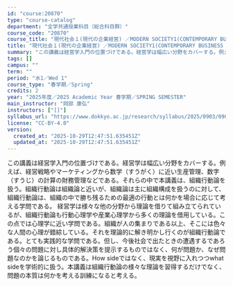 ```yaml
---
id: "course:20870"
type: "course-catalog"
department: "全学共通授業科目（総合科目群）"
course_code: "20870"
course_title: "現代社会１(現代の企業経営) ／MODERN SOCIETY1(CONTEMPORARY BUSINESS MANAGEMENT)"
title: "現代社会１(現代の企業経営) ／MODERN SOCIETY1(CONTEMPORARY BUSINESS MANAGEMENT)"
summary: "この講義は経営学入門の位置づけである。経営学は幅広い分野をカバーする。例えば、経営戦略やマーケティングから数学（すうがく）に近い生産管理、数字（すうじ）の計算の財務管理などである。それらの中で本講義は、組織行動論を扱う。組織行動論は組織論と…"
tags: []
campus: ""
term: ""
period: "水1／Wed 1"
course_type: "春学期／Spring"
credits: 2
year: "2025年度／2025 Academic Year 春学期／SPRING SEMESTER"
main_instructor: "岡部 康弘"
instructors: ["[]"]
syllabus_url: "https://www.dokkyo.ac.jp/research/syllabus/2025/0903/0903_20870_ja_JP.html"
license: "CC-BY-4.0"
version:
  created_at: "2025-10-29T12:47:51.635451Z"
  updated_at: "2025-10-29T12:47:51.635451Z"
---
```

この講義は経営学入門の位置づけである。経営学は幅広い分野をカバーする。例えば、経営戦略やマーケティングから数学（すうがく）に近い生産管理、数字（すうじ）の計算の財務管理などである。それらの中で本講義は、組織行動論を扱う。組織行動論は組織論と近いが、組織論は主に組織構成を扱うのに対して、組織行動論は、組織の中で勝ち残るための最適の行動とは何かを場合に応じて考える学問である。 経営学は様々な他の分野から理論を借りて組み立てられているが、組織行動論も行動心理学や産業心理学から多くの理論を借用している。この点では心理学に近い学問である。組織が人の集まりである以上、そこには色々な人間の心理が錯綜している。それを理論的に解き明かし行くのが組織行動論である。とても実践的な学問である。但し、今後社会で出たときの遭遇するであろう個々の問題に対し具体的解決策を提示するものではなく、何が問題か、なぜ問題なのかを論じるものである。How sideではなく、現実を視野に入れつつwhat sideを学術的に扱う。本講義は組織行動論の様々な理論を習得するだけでなく、問題の本質は何かを考える訓練になると考える。
